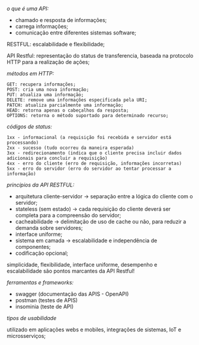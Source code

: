 *o que é uma API:*
 - chamado e resposta de informações;
 - carrega informações;
 - comunicação entre diferentes sistemas software;

 RESTFUL: escalabilidade e flexibilidade;

API Restful: representação do status de transferencia, baseada na protocolo HTTP para a realização de ações;

*métodos em HTTP:*

    GET: recupera informações;
    POST: cria uma nova informação;
    PUT: atualiza uma informação;
    DELETE: remove uma informações especificada pela URI;
    PATCH: atualiza parcialmente uma informação;
    HEAD: retorna apenas o cabeçalhos da resposta;
    OPTIONS: retorna o método suportado para determinado recurso;

*códigos de status:*

    1xx - informacional (a requisição foi recebida e servidor está processando)
    2xx - sucesso (tudo ocorreu da maneira esperada)
    3xx - redirecionamento (indica que o cliente precisa incluir dados adicionais para concluir a requisição)
    4xx - erro do cliente (erro de requisição, informações incorretas)
    5xx - erro do servidor (erro do servidor ao tentar processar a informação)

*princípios da API RESTFUL:*

 - arquitetura cliente-servidor -> separação entre a lógica do cliente com o servidor;
 - stateless (sem estado) -> cada requisição do cliente deverá ser completa para a compreensão do servidor;
 - cacheabilidade -> delimitação de uso de cache ou não, para reduzir a demanda sobre servidores;
 - interface uniforme;
 - sistema em camada -> escalabilidade e independência de componentes;
 - codificação opcional;

simplicidade, flexibilidade, interface uniforme, desempenho e escalabilidade são pontos marcantes da API Restful!

*ferramentas e frameworks:*
 - swagger (documentação das APIS - OpenAPI)
 - postman (testes de APIS)
 - insominia (teste de API)

*tipos de usabilidade*

utilizado em aplicações webs e mobiles, integrações de sistemas, IoT e microsserviços;